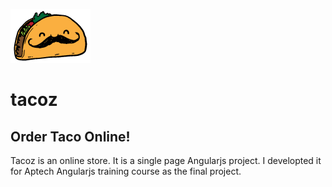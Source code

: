 ![Tacoz by Majid Zare](https://github.com/mzare47/tacoz/blob/master/assets/images/tacoz-logo.png)
# tacoz
## Order Taco Online!
Tacoz is an online store. It is a single page Angularjs project. I developted it for Aptech Angularjs training course as the final project.
